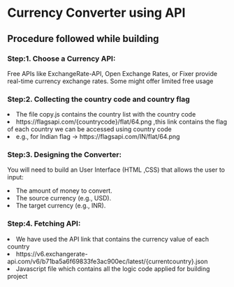 <h1>Currency Converter using API</h1>
<h2>Procedure followed while building</h2>
<h3>Step:1. Choose a Currency API:</h3>
<p>Free APIs like ExchangeRate-API, Open Exchange Rates, or Fixer provide real-time currency exchange rates. Some might offer limited free usage</p>

<h3>Step:2. Collecting the country code and country flag </h3>
<li>The file copy.js contains the country list with the country code</li>
<li>https://flagsapi.com/{countrycode}/flat/64.png ,this link contains the flag of each country we can be accessed using country code</li> 
<li>e.g., for Indian flag -> https://flagsapi.com/IN/flat/64.png</li>

<h3>Step:3. Designing the Converter:</h3>
<p>You will need to build an User Interface (HTML ,CSS) that allows the user to input:</p>

<li>The amount of money to convert.</li>
<li>The source currency (e.g., USD).</li>
<li>The target currency (e.g., INR).</li>

<h3>Step:4. Fetching API:</h3>
<li>We have used the API link that contains the currency value of each country</li>
<li>https://v6.exchangerate-api.com/v6/b71ba5a6f69833fe3ac900ec/latest/{currentcountry}.json</li>
<li>Javascript file which contains all the logic code applied for building project</li>

